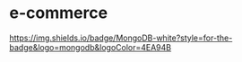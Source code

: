 # e-commerce

https://img.shields.io/badge/MongoDB-white?style=for-the-badge&logo=mongodb&logoColor=4EA94B
